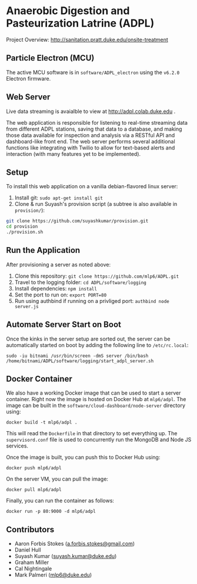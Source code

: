 Anaerobic Digestion and Pasteurization Latrine (ADPL) 
=====================================================

Project Overview: http://sanitation.pratt.duke.edu/onsite-treatment

Particle Electron (MCU)
-----------------------
The active MCU software is in `software/ADPL_electron` using the `v6.2.0` Electron firmware.

Web Server
----------
Live data streaming is avaialble to view at http://adpl.colab.duke.edu .

The web application is responsible for listening to real-time streaming data from different ADPL stations, saving that data to a database, and making those data available for inspection and analysis via a RESTful API and dashboard-like front end. The web server performs several additional functions like integrating with Twilio to allow for text-based alerts and interaction (with many features yet to be implemented). 

## Setup
To install this web application on a vanilla debian-flavored linux server:
  1. Install git: ```sudo apt-get install git```
  2. Clone & run Suyash's provision script (a subtree is also available in ``provision/``): 
  
  ```bash
  git clone https://github.com/suyashkumar/provision.git
  cd provision
  ./provision.sh
  ```

## Run the Application
After provisioning a server as noted above:
  1. Clone this repository: `git clone https://github.com/mlp6/ADPL.git`
  2. Travel to the logging folder: `cd ADPL/software/logging`
  3. Install dependencies: `npm install`
  4. Set the port to run on: `export PORT=80`
  5. Run using authbind if running on a privliged port: `authbind node server.js`

## Automate Server Start on Boot
Once the kinks in the server setup are sorted out, the server can be automatically started on boot by adding the
following line to ``/etc/rc.local``:

```
sudo -iu bitnami /usr/bin/screen -dmS server /bin/bash /home/bitnami/ADPL/software/logging/start_adpl_server.sh
```

## Docker Container
We also have a working Docker image that can be used to start a server
container.  Right now the image is hosted on Docker Hub at ``mlp6/adpl``.  The
image can be built in the ``software/cloud-dashboard/node-server`` directory using:
```
docker build -t mlp6/adpl .
```
This will read the ``Dockerfile`` in that directory to set everything up.  The
`supervisord.conf` file is used to concurrently run the MongoDB and Node JS 
services.

Once the image is built, you can push this to Docker Hub using:
```
docker push mlp6/adpl
```

On the server VM, you can pull the image:
```
docker pull mlp6/adpl
```

Finally, you can run the container as follows:
```
docker run -p 80:9000 -d mlp6/adpl
```

Contributors
------------
- Aaron Forbis Stokes (a.forbis.stokes@gmail.com)
- Daniel Hull
- Suyash Kumar (suyash.kumar@duke.edu)
- Graham Miller
- Cal Nightingale
- Mark Palmeri (mlp6@duke.edu)